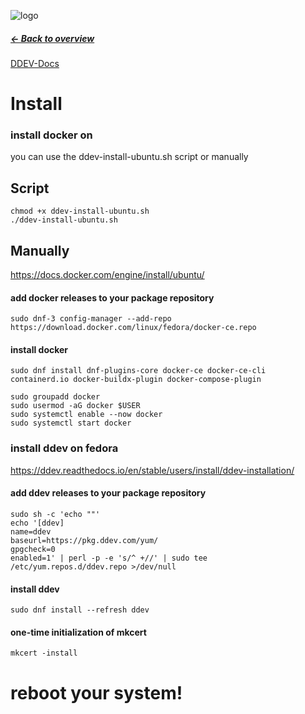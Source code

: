 ![logo](../assets/logo.png)

##### [← Back to overview](/README.md)

[DDEV-Docs](https://ddev.readthedocs.io/)

Install
==============================
### install docker on 
you can use the ddev-install-ubuntu.sh script or manually 

## Script
```
chmod +x ddev-install-ubuntu.sh
./ddev-install-ubuntu.sh
```

## Manually
https://docs.docker.com/engine/install/ubuntu/

#### add docker releases to your package repository
```
sudo dnf-3 config-manager --add-repo https://download.docker.com/linux/fedora/docker-ce.repo
```
#### install docker
```
sudo dnf install dnf-plugins-core docker-ce docker-ce-cli containerd.io docker-buildx-plugin docker-compose-plugin
```

```
sudo groupadd docker
sudo usermod -aG docker $USER
sudo systemctl enable --now docker
sudo systemctl start docker
```

### install ddev on fedora 
https://ddev.readthedocs.io/en/stable/users/install/ddev-installation/
#### add ddev releases to your package repository
```
sudo sh -c 'echo ""'
echo '[ddev]
name=ddev
baseurl=https://pkg.ddev.com/yum/
gpgcheck=0
enabled=1' | perl -p -e 's/^ +//' | sudo tee /etc/yum.repos.d/ddev.repo >/dev/null
```
#### install ddev
```
sudo dnf install --refresh ddev
```
#### one-time initialization of mkcert
```
mkcert -install
```
# reboot your system!


